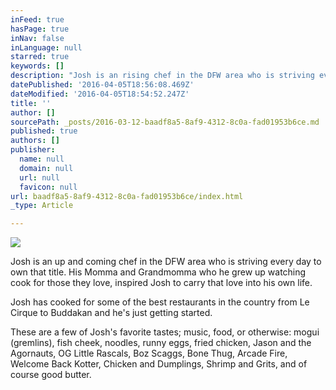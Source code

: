 ```yaml
---
inFeed: true
hasPage: true
inNav: false
inLanguage: null
starred: true
keywords: []
description: "Josh is an rising chef in the DFW area who is striving every day to own that title. \_His Momma and Grandmomma who he grew up watching cook for those they love, inspired Josh to carry that love into his own life.\_"
datePublished: '2016-04-05T18:56:08.469Z'
dateModified: '2016-04-05T18:54:52.247Z'
title: ''
author: []
sourcePath: _posts/2016-03-12-baadf8a5-8af9-4312-8c0a-fad01953b6ce.md
published: true
authors: []
publisher:
  name: null
  domain: null
  url: null
  favicon: null
url: baadf8a5-8af9-4312-8c0a-fad01953b6ce/index.html
_type: Article

---
```

![](https://s3-us-west-2.amazonaws.com/the-grid-img/p/6f4511eed4a7a9d18320c47512453e5412d96057.jpg)

Josh is an up and coming chef in the DFW area who is striving every day to own that title.  His Momma and Grandmomma who he grew up watching cook for those they love, inspired Josh to carry that love into his own life. 

Josh has cooked for some of the best restaurants in the country from Le Cirque to Buddakan and he's just getting started.  

These are a few of Josh's favorite tastes; music, food, or otherwise: mogui (gremlins), fish cheek, noodles, runny eggs, fried chicken, Jason and the Agornauts, OG Little Rascals, Boz Scaggs, Bone Thug, Arcade Fire, Welcome Back Kotter, Chicken and Dumplings, Shrimp and Grits, and of course good butter.